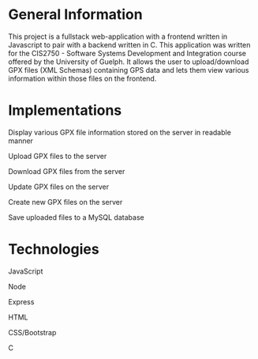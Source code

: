 # General Information

This project is a fullstack web-application with a frontend written in Javascript to pair with a backend written in C. This application was written for the CIS2750 - Software Systems Development and Integration course offered by the University of Guelph. It allows the user to upload/download GPX files (XML Schemas) containing GPS data and lets them view various information within those files on the frontend.

# Implementations

Display various GPX file information stored on the server in readable manner

Upload GPX files to the server

Download GPX files from the server

Update GPX files on the server

Create new GPX files on the server

Save uploaded files to a MySQL database


# Technologies
JavaScript

Node

Express

HTML

CSS/Bootstrap

C
